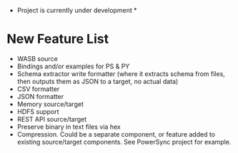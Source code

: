 ﻿* Project is currently under development *

# New Feature List
- WASB source
- Bindings and/or examples for PS & PY
- Schema extractor write formatter (where it extracts schema from files, then outputs them as JSON to a target, no actual data)
- CSV formatter
- JSON formatter
- Memory source/target
- HDFS support
- REST API source/target
- Preserve binary in text files via hex
- Compression. Could be a separate component, or feature added to existing source/target components. See PowerSync project for example.